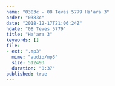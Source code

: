 ```yaml
---
name: "0383c - 08 Teves 5779 Ha'ara 3"
order: "0383c"
date: "2018-12-17T21:06:24Z"
hdate: "08 Teves 5779"
title: "Ha'ara 3"
keywords: []
file:
- ext: ".mp3"
  mime: "audio/mp3"
  size: 512493
  duration: "0:37"
published: true
---
```

